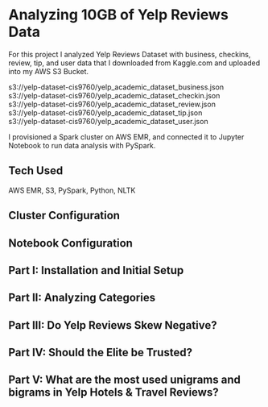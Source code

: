 # Analyzing 10GB of Yelp Reviews Data

For this project I analyzed Yelp Reviews Dataset with business, checkins, review, tip, and user data that I downloaded from Kaggle.com and uploaded into my AWS S3 Bucket.

s3://yelp-dataset-cis9760/yelp_academic_dataset_business.json \
s3://yelp-dataset-cis9760/yelp_academic_dataset_checkin.json \
s3://yelp-dataset-cis9760/yelp_academic_dataset_review.json \
s3://yelp-dataset-cis9760/yelp_academic_dataset_tip.json \
s3://yelp-dataset-cis9760/yelp_academic_dataset_user.json

I provisioned a Spark cluster on AWS EMR, and connected it to Jupyter Notebook to run data analysis with PySpark.

## Tech Used
AWS EMR, S3, PySpark, Python, NLTK


## Cluster Configuration

## Notebook Configuration

## Part I: Installation and Initial Setup

## Part II: Analyzing Categories

## Part III: Do Yelp Reviews Skew Negative?

## Part IV: Should the Elite be Trusted?

## Part V: What are the most used unigrams and bigrams in Yelp Hotels & Travel Reviews?




